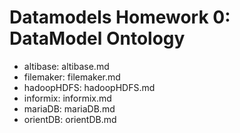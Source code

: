 # Datamodels Homework 0: DataModel Ontology
* altibase: altibase.md
* filemaker: filemaker.md
* hadoopHDFS: hadoopHDFS.md
* informix: informix.md
* mariaDB: mariaDB.md
* orientDB: orientDB.md

